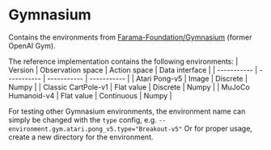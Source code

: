 # Gymnasium

Contains the environments from [Farama-Foundation/Gymnasium](https://github.com/Farama-Foundation/Gymnasium) (former OpenAI Gym).

The reference implementation contains the following environments:
| Version | Observation space | Action space | Data interface |
| ----------- | ----------- | ----------- | ----------- |
| Atari Pong-v5 | Image | Discrete | Numpy |
| Classic CartPole-v1 | Flat value | Discrete | Numpy |
| MuJoCo Humanoid-v4 | Flat value | Continuous | Numpy |

For testing other Gymnasium environments, the environment name can simply be changed with the ```type``` config, e.g. ```--environment.gym.atari.pong_v5.type="Breakout-v5"```
Or for proper usage, create a new directory for the environment.